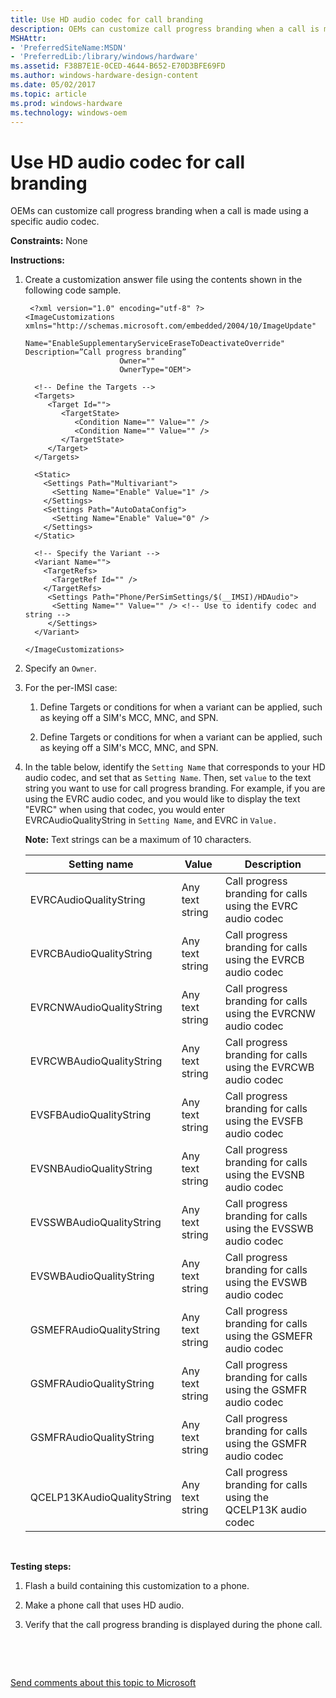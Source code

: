 ```yaml
---
title: Use HD audio codec for call branding
description: OEMs can customize call progress branding when a call is made using a specific audio codec.
MSHAttr:
- 'PreferredSiteName:MSDN'
- 'PreferredLib:/library/windows/hardware'
ms.assetid: F38B7E1E-0CED-4644-B652-E70D3BFE69FD
ms.author: windows-hardware-design-content
ms.date: 05/02/2017
ms.topic: article
ms.prod: windows-hardware
ms.technology: windows-oem
---
```


# Use HD audio codec for call branding


OEMs can customize call progress branding when a call is made using a specific audio codec.

<a href="" id="constraints---none"></a>**Constraints:** None  

<a href="" id="instructions-"></a>**Instructions:**  
1.  Create a customization answer file using the contents shown in the following code sample.

    ``` syntax
     <?xml version="1.0" encoding="utf-8" ?>  
    <ImageCustomizations xmlns="http://schemas.microsoft.com/embedded/2004/10/ImageUpdate"  
                         Name="EnableSupplementaryServiceEraseToDeactivateOverride" Description=”Call progress branding”
                         Owner=""  
                         OwnerType="OEM"> 

      <!-- Define the Targets --> 
      <Targets>
         <Target Id="">
            <TargetState>
               <Condition Name="" Value="" />
               <Condition Name="" Value="" />
            </TargetState>
         </Target>
      </Targets>

      <Static>
        <Settings Path="Multivariant">
          <Setting Name="Enable" Value="1" />
        </Settings>
        <Settings Path="AutoDataConfig">
          <Setting Name="Enable" Value="0" />
        </Settings>
      </Static>

      <!-- Specify the Variant -->
      <Variant Name=""> 
        <TargetRefs>
          <TargetRef Id="" /> 
        </TargetRefs>
         <Settings Path="Phone/PerSimSettings/$(__IMSI)/HDAudio">  
          <Setting Name="" Value="" /> <!-- Use to identify codec and string -->
         </Settings>   
      </Variant>

    </ImageCustomizations>
    ```

2.  Specify an `Owner`.

3.  For the per-IMSI case:

    1.  Define Targets or conditions for when a variant can be applied, such as keying off a SIM's MCC, MNC, and SPN.

    2.  Define Targets or conditions for when a variant can be applied, such as keying off a SIM's MCC, MNC, and SPN.

4.  In the table below, identify the `Setting Name` that corresponds to your HD audio codec, and set that as `Setting Name`. Then, set `value` to the text string you want to use for call progress branding. For example, if you are using the EVRC audio codec, and you would like to display the text "EVRC" when using that codec, you would enter EVRCAudioQualityString in `Setting Name`, and EVRC in `Value. `

    **Note:** Text strings can be a maximum of 10 characters.

    | Setting name               | Value           | Description                                                     |
    |----------------------------|-----------------|-----------------------------------------------------------------|
    | EVRCAudioQualityString     | Any text string | Call progress branding for calls using the EVRC audio codec     |
    | EVRCBAudioQualityString    | Any text string | Call progress branding for calls using the EVRCB audio codec    |
    | EVRCNWAudioQualityString   | Any text string | Call progress branding for calls using the EVRCNW audio codec   |
    | EVRCWBAudioQualityString   | Any text string | Call progress branding for calls using the EVRCWB audio codec   |
    | EVSFBAudioQualityString    | Any text string | Call progress branding for calls using the EVSFB audio codec    |
    | EVSNBAudioQualityString    | Any text string | Call progress branding for calls using the EVSNB audio codec    |
    | EVSSWBAudioQualityString   | Any text string | Call progress branding for calls using the EVSSWB audio codec   |
    | EVSWBAudioQualityString    | Any text string | Call progress branding for calls using the EVSWB audio codec    |
    | GSMEFRAudioQualityString   | Any text string | Call progress branding for calls using the GSMEFR audio codec   |
    | GSMFRAudioQualityString    | Any text string | Call progress branding for calls using the GSMFR audio codec    |
    | GSMFRAudioQualityString    | Any text string | Call progress branding for calls using the GSMFR audio codec    |
    | QCELP13KAudioQualityString | Any text string | Call progress branding for calls using the QCELP13K audio codec |

     

<a href="" id="testing-steps-"></a>**Testing steps:**  
1.  Flash a build containing this customization to a phone.

2.  Make a phone call that uses HD audio.

3.  Verify that the call progress branding is displayed during the phone call.

 

 

[Send comments about this topic to Microsoft](mailto:wsddocfb@microsoft.com?subject=Documentation%20feedback%20%5Bp_phCustomization\p_phCustomization%5D:%20Use%20HD%20audio%20codec%20for%20call%20branding%20%20RELEASE:%20%289/7/2016%29&body=%0A%0APRIVACY%20STATEMENT%0A%0AWe%20use%20your%20feedback%20to%20improve%20the%20documentation.%20We%20don't%20use%20your%20email%20address%20for%20any%20other%20purpose,%20and%20we'll%20remove%20your%20email%20address%20from%20our%20system%20after%20the%20issue%20that%20you're%20reporting%20is%20fixed.%20While%20we're%20working%20to%20fix%20this%20issue,%20we%20might%20send%20you%20an%20email%20message%20to%20ask%20for%20more%20info.%20Later,%20we%20might%20also%20send%20you%20an%20email%20message%20to%20let%20you%20know%20that%20we've%20addressed%20your%20feedback.%0A%0AFor%20more%20info%20about%20Microsoft's%20privacy%20policy,%20see%20http://privacy.microsoft.com/default.aspx. "Send comments about this topic to Microsoft")




